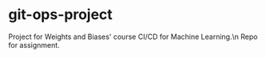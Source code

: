 # git-ops-project
Project for Weights and Biases' course CI/CD for Machine Learning.\n
Repo for assignment.
